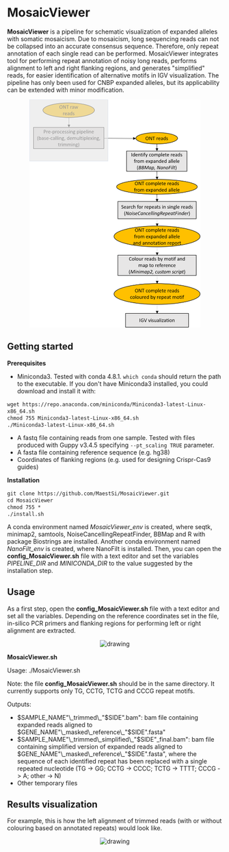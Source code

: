 # MosaicViewer

**MosaicViewer** is a pipeline for schematic visualization of expanded alleles with somatic mosaicism. Due to mosaicism, long sequencing reads can not be collapsed into an accurate consensus sequence. Therefore, only repeat annotation of each single read can be performed. MosaicViewer integrates tool for performing repeat annotation of noisy long reads, performs alignment to left and right flanking regions, and generates "simplified" reads, for easier identification of alternative motifs in IGV visualization. The pipeline has only been used for CNBP expanded alleles, but its applicability can be extended with minor modification.

<p align="center">
  <img src="Figures/MosaicViewer.png" alt="drawing" width="400" title="MosaicViewer_pipeline">
</p>


## Getting started

**Prerequisites**

* Miniconda3.
Tested with conda 4.8.1.
```which conda``` should return the path to the executable.
If you don't have Miniconda3 installed, you could download and install it with:
```
wget https://repo.anaconda.com/miniconda/Miniconda3-latest-Linux-x86_64.sh
chmod 755 Miniconda3-latest-Linux-x86_64.sh
./Miniconda3-latest-Linux-x86_64.sh
```

* A fastq file containing reads from one sample. Tested with files produced with Guppy v3.4.5 specifying ```--pt_scaling TRUE``` parameter.
* A fasta file containing reference sequence (e.g. hg38)
* Coordinates of flanking regions (e.g. used for designing Crispr-Cas9 guides)

**Installation**

```
git clone https://github.com/MaestSi/MosaicViewer.git
cd MosaicViewer
chmod 755 *
./install.sh
```

A conda environment named _MosaicViewer\_env_ is created, where seqtk, minimap2, samtools, NoiseCancellingRepeatFinder, BBMap and R with package Biostrings are installed. Another conda environment named _NanoFilt\_env_ is created, where NanoFilt is installed. 
Then, you can open the **config_MosaicViewer.sh** file with a text editor and set the variables _PIPELINE_DIR_ and _MINICONDA_DIR_ to the value suggested by the installation step.

## Usage
As a first step, open the **config_MosaicViewer.sh** file with a text editor and set all the variables. Depending on the reference coordinates set in the file, in-silico PCR primers and flanking regions for performing left or right alignment are extracted.

<p align="center">
  <img src="Figures/CNBP_left_right_alignment.png" alt="drawing" width="800" title="CNBP_left_right_alignment">
</p>

**MosaicViewer.sh**

Usage: ./MosaicViewer.sh

Note: the file **config_MosaicViewer.sh** should be in the same directory. It currently supports only TG, CCTG, TCTG and CCCG repeat motifs.

Outputs:

* $SAMPLE_NAME"\_trimmed\_"$SIDE".bam": bam file containing expanded reads aligned to $GENE_NAME"\_masked\_reference\_"$SIDE".fasta"
* $SAMPLE_NAME"\_trimmed\_simplified\_"$SIDE"\_final.bam": bam file containing simplified version of expanded reads aligned to $GENE_NAME"\_masked\_reference\_"$SIDE".fasta", where the sequence of each identified repeat has been replaced with a single repeated nucleotide (TG -> GG; CCTG -> CCCC; TCTG -> TTTT; CCCG -> A; other -> N)
* Other temporary files

## Results visualization

For example, this is how the left alignment of trimmed reads (with or without colouring based on annotated repeats) would look like.

<p align="center">
  <img src="Figures/MosaicViewer_output_example.png" alt="drawing" width="800" title="MosaicViewer_output_example">
</p>

